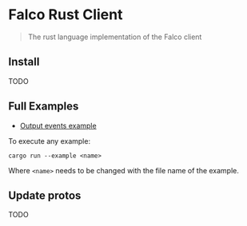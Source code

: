 # Falco Rust Client

> The rust language implementation of the Falco client

## Install

TODO


## Full Examples

- [Output events example](examples/outputs.rs)

To execute any example:

```
cargo run --example <name> 
```
Where `<name>` needs to be changed with the file name of the example.

## Update protos

TODO
